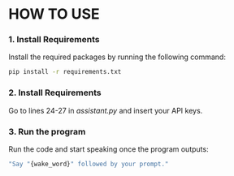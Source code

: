 # HOW TO USE

### 1. Install Requirements
Install the required packages by running the following command:

```bash
pip install -r requirements.txt
```
### 2. Install Requirements
Go to lines 24-27 in *assistant.py* and insert your API keys.

### 3. Run the program
Run the code and start speaking once the program outputs:
```bash
"Say "{wake_word}" followed by your prompt."
```
